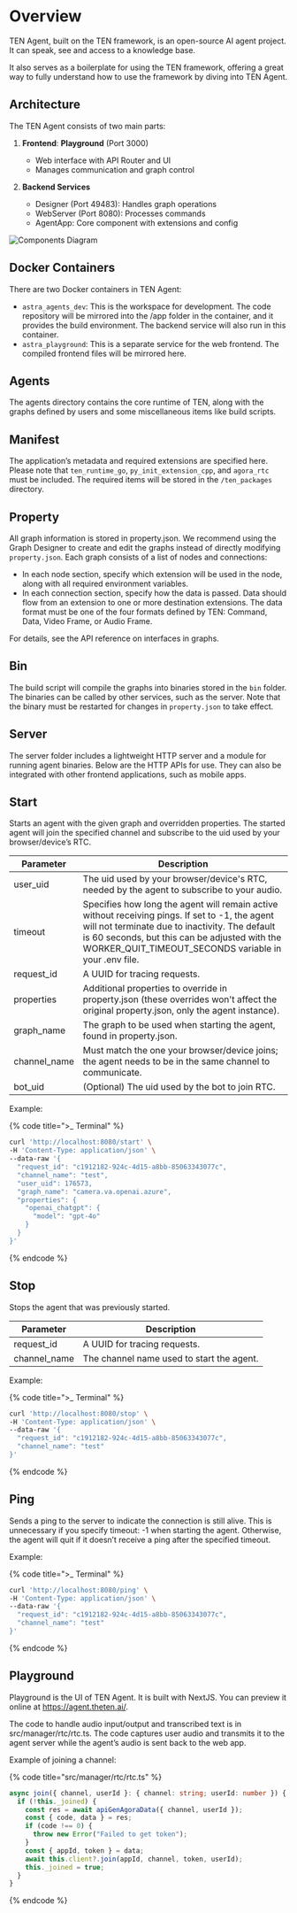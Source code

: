 # Overview

TEN Agent, built on the TEN framework, is an open-source AI agent project. It can speak, see and access to a knowledge base.

It also serves as a boilerplate for using the TEN framework, offering a great way to fully understand how to use the framework by diving into TEN Agent.

## Architecture

The TEN Agent consists of two main parts:

1. **Frontend**: **Playground** (Port 3000)
   - Web interface with API Router and UI
   - Manages communication and graph control

2. **Backend Services**
   - Designer (Port 49483): Handles graph operations
   - WebServer (Port 8080): Processes commands
   - AgentApp: Core component with extensions and config

![Components Diagram](https://github.com/TEN-framework/docs/blob/main/assets/jpg/diagram.jpg?raw=true)

## Docker Containers

There are two Docker containers in TEN Agent:

- `astra_agents_dev`: This is the workspace for development. The code repository will be mirrored into the /app folder in the container, and it provides the build environment. The backend service will also run in this container.
- `astra_playground`: This is a separate service for the web frontend. The compiled frontend files will be mirrored here.

## Agents

The agents directory contains the core runtime of TEN, along with the graphs defined by users and some miscellaneous items like build scripts.

## Manifest

The application’s metadata and required extensions are specified here. Please note that `ten_runtime_go`, `py_init_extension_cpp`, and `agora_rtc` must be included. The required items will be stored in the `/ten_packages` directory.

## Property

All graph information is stored in property.json. We recommend using the Graph Designer to create and edit the graphs instead of directly modifying `property.json`. Each graph consists of a list of nodes and connections:

- In each node section, specify which extension will be used in the node, along with all required environment variables.
- In each connection section, specify how the data is passed. Data should flow from an extension to one or more destination extensions. The data format must be one of the four formats defined by TEN: Command, Data, Video Frame, or Audio Frame.

For details, see the API reference on interfaces in graphs.

## Bin

The build script will compile the graphs into binaries stored in the `bin` folder. The binaries can be called by other services, such as the server. Note that the binary must be restarted for changes in `property.json` to take effect.

## Server

The server folder includes a lightweight HTTP server and a module for running agent binaries. Below are the HTTP APIs for use. They can also be integrated with other frontend applications, such as mobile apps.

## Start

Starts an agent with the given graph and overridden properties. The started agent will join the specified channel and subscribe to the uid used by your browser/device’s RTC.

| Parameter | Description |
|-----------|-------------|
| user_uid | The uid used by your browser/device's RTC, needed by the agent to subscribe to your audio. |
| timeout | Specifies how long the agent will remain active without receiving pings. If set to -1, the agent will not terminate due to inactivity. The default is 60 seconds, but this can be adjusted with the WORKER_QUIT_TIMEOUT_SECONDS variable in your .env file. |
| request_id | A UUID for tracing requests. |
| properties | Additional properties to override in property.json (these overrides won't affect the original property.json, only the agent instance). |
| graph_name | The graph to be used when starting the agent, found in property.json. |
| channel_name | Must match the one your browser/device joins; the agent needs to be in the same channel to communicate. |
| bot_uid | (Optional) The uid used by the bot to join RTC. |

Example:

{% code title=">_ Terminal" %}

```bash
curl 'http://localhost:8080/start' \
-H 'Content-Type: application/json' \
--data-raw '{
  "request_id": "c1912182-924c-4d15-a8bb-85063343077c",
  "channel_name": "test",
  "user_uid": 176573,
  "graph_name": "camera.va.openai.azure",
  "properties": {
    "openai_chatgpt": {
      "model": "gpt-4o"
    }
  }
}'
```

{% endcode %}

## Stop

Stops the agent that was previously started.

| Parameter | Description |
|-----------|-------------|
| request_id | A UUID for tracing requests. |
| channel_name | The channel name used to start the agent. |

Example:

{% code title=">_ Terminal" %}

```bash
curl 'http://localhost:8080/stop' \
-H 'Content-Type: application/json' \
--data-raw '{
  "request_id": "c1912182-924c-4d15-a8bb-85063343077c",
  "channel_name": "test"
}'
```

{% endcode %}

## Ping

Sends a ping to the server to indicate the connection is still alive. This is unnecessary if you specify timeout: -1 when starting the agent. Otherwise, the agent will quit if it doesn’t receive a ping after the specified timeout.

Example:

{% code title=">_ Terminal" %}

```bash
curl 'http://localhost:8080/ping' \
-H 'Content-Type: application/json' \
--data-raw '{
  "request_id": "c1912182-924c-4d15-a8bb-85063343077c",
  "channel_name": "test"
}'
```

{% endcode %}

## Playground

Playground is the UI of TEN Agent. It is built with NextJS. You can preview it online at <https://agent.theten.ai/>.

The code to handle audio input/output and transcribed text is in src/manager/rtc/rtc.ts. The code captures user audio and transmits it to the agent server while the agent’s audio is sent back to the web app.

Example of joining a channel:

{% code title="src/manager/rtc/rtc.ts" %}

```typescript
async join({ channel, userId }: { channel: string; userId: number }) {
  if (!this._joined) {
    const res = await apiGenAgoraData({ channel, userId });
    const { code, data } = res;
    if (code !== 0) {
      throw new Error("Failed to get token");
    }
    const { appId, token } = data;
    await this.client?.join(appId, channel, token, userId);
    this._joined = true;
  }
}
```

{% endcode %}
